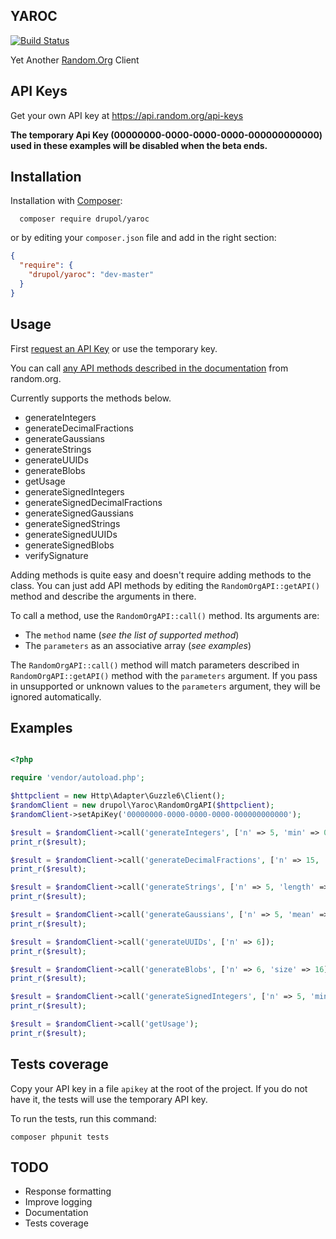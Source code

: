 ## YAROC
[![Build Status](https://travis-ci.org/drupol/yaroc.svg?branch=master)](https://travis-ci.org/drupol/yaroc)

Yet Another [Random.Org](https://random.org) Client

## API Keys
Get your own API key at https://api.random.org/api-keys
 
__The temporary Api Key (00000000-0000-0000-0000-000000000000) used in these examples will be disabled when the beta ends.__
 
## Installation

Installation with [Composer](https://getcomposer.org/):

```
  composer require drupol/yaroc
```

or by editing your ```composer.json``` file and add in the right section:

```json
{
  "require": {
    "drupol/yaroc": "dev-master"
  }
}
```

## Usage
First [request an API Key](https://api.random.org/api-keys) or use the temporary key.

You can call [any API methods described in the documentation](https://api.random.org/json-rpc/1/basic) from random.org.

Currently supports the methods below.

- generateIntegers
- generateDecimalFractions
- generateGaussians
- generateStrings
- generateUUIDs
- generateBlobs
- getUsage
- generateSignedIntegers
- generateSignedDecimalFractions
- generateSignedGaussians
- generateSignedStrings
- generateSignedUUIDs
- generateSignedBlobs
- verifySignature

Adding methods is quite easy and doesn't require adding methods to the class.
You can just add API methods by editing the ```RandomOrgAPI::getAPI()``` method and describe the arguments in there.

To call a method, use the ```RandomOrgAPI::call()``` method. Its arguments are:

- The ```method``` name (_see the list of supported method_)
- The ```parameters``` as an associative array (_see examples_)

The ```RandomOrgAPI::call()``` method will match parameters described in ```RandomOrgAPI::getAPI()``` method with the ```parameters``` argument.
If you pass in unsupported or unknown values to the ```parameters``` argument, they will be ignored automatically.

## Examples

```php

<?php

require 'vendor/autoload.php';

$httpclient = new Http\Adapter\Guzzle6\Client();
$randomClient = new drupol\Yaroc\RandomOrgAPI($httpclient);
$randomClient->setApiKey('00000000-0000-0000-0000-000000000000');

$result = $randomClient->call('generateIntegers', ['n' => 5, 'min' => 0, 'max' => 100]);
print_r($result);

$result = $randomClient->call('generateDecimalFractions', ['n' => 15, 'decimalPlaces' => 6]);
print_r($result);

$result = $randomClient->call('generateStrings', ['n' => 5, 'length' => 20]);
print_r($result);

$result = $randomClient->call('generateGaussians', ['n' => 5, 'mean' => 5, 'standardDeviation' => 3, 'significantDigits' => 3]);
print_r($result);

$result = $randomClient->call('generateUUIDs', ['n' => 6]);
print_r($result);

$result = $randomClient->call('generateBlobs', ['n' => 6, 'size' => 16]);
print_r($result);

$result = $randomClient->call('generateSignedIntegers', ['n' => 5, 'min' => 0, 'max' => 40]);
print_r($result);

$result = $randomClient->call('getUsage');
print_r($result);

```

## Tests coverage

Copy your API key in a file ```apikey``` at the root of the project. If you do not have it, the tests will use the temporary API key.

To run the tests, run this command:

```
composer phpunit tests
```

## TODO

- Response formatting
- Improve logging
- Documentation
- Tests coverage
